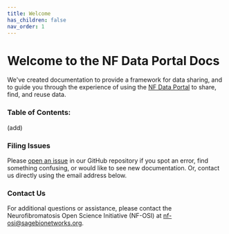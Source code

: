 ```yaml
---
title: Welcome
has_children: false
nav_order: 1
---
```


# Welcome to the NF Data Portal Docs

We've created documentation to provide a framework for data sharing, and to guide you through the experience of using the [NF Data Portal](https://nf.synapse.org/) to share, find, and reuse data. 

### Table of Contents:
(add)

### Filing Issues
Please [open an issue](https://github.com/nf-osi/nf-osi.github.io/issues) in our GitHub repository if you spot an error, find something confusing, or would like to see new documentation. Or, contact us directly using the email address below. 

### Contact Us
For additional questions or assistance, please contact the Neurofibromatosis Open Science Initiative (NF-OSI) at [nf-osi@sagebionetworks.org](mailto:nf-osi@sagebionetworks.org). 

